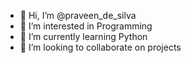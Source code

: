 - 👋 Hi, I’m @praveen_de_silva
- 👀 I’m interested in Programming
- 🌱 I’m currently learning Python
- 💞️ I’m looking to collaborate on projects

<!---
praveen-de-silva/praveen-de-silva is a ✨ special ✨ repository because its `README.md` (this file) appears on your GitHub profile.
You can click the Preview link to take a look at your changes.
--->
